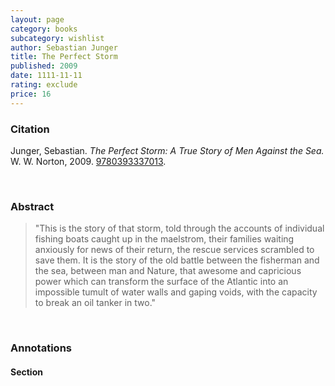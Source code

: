 ```yaml
---
layout: page
category: books
subcategory: wishlist
author: Sebastian Junger
title: The Perfect Storm
published: 2009
date: 1111-11-11
rating: exclude
price: 16
---
```


### Citation

Junger, Sebastian. *The Perfect Storm: A True Story of Men Against the Sea.* W. W. Norton, 2009. [9780393337013](https://wwnorton.com/books/The-Perfect-Storm/).

<br>

### Abstract

> "This is the story of that storm, told through the accounts of individual fishing boats caught up in the maelstrom, their families waiting anxiously for news of their return, the rescue services scrambled to save them. It is the story of the old battle between the fisherman and the sea, between man and Nature, that awesome and capricious power which can transform the surface of the Atlantic into an impossible tumult of water walls and gaping voids, with the capacity to break an oil tanker in two."

<br>

### Annotations

#### Section

<br>

